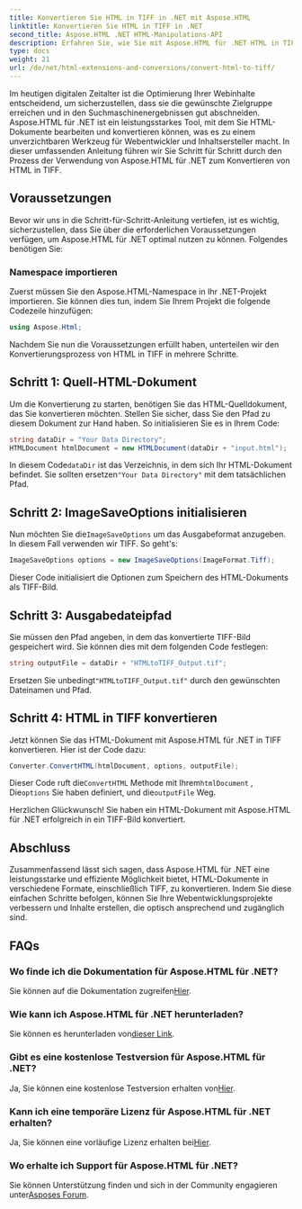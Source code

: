 ```yaml
---
title: Konvertieren Sie HTML in TIFF in .NET mit Aspose.HTML
linktitle: Konvertieren Sie HTML in TIFF in .NET
second_title: Aspose.HTML .NET HTML-Manipulations-API
description: Erfahren Sie, wie Sie mit Aspose.HTML für .NET HTML in TIFF konvertieren. Folgen Sie unserer Schritt-für-Schritt-Anleitung zur effizienten Optimierung von Webinhalten.
type: docs
weight: 21
url: /de/net/html-extensions-and-conversions/convert-html-to-tiff/
---
```


Im heutigen digitalen Zeitalter ist die Optimierung Ihrer Webinhalte entscheidend, um sicherzustellen, dass sie die gewünschte Zielgruppe erreichen und in den Suchmaschinenergebnissen gut abschneiden. Aspose.HTML für .NET ist ein leistungsstarkes Tool, mit dem Sie HTML-Dokumente bearbeiten und konvertieren können, was es zu einem unverzichtbaren Werkzeug für Webentwickler und Inhaltsersteller macht. In dieser umfassenden Anleitung führen wir Sie Schritt für Schritt durch den Prozess der Verwendung von Aspose.HTML für .NET zum Konvertieren von HTML in TIFF.

## Voraussetzungen

Bevor wir uns in die Schritt-für-Schritt-Anleitung vertiefen, ist es wichtig, sicherzustellen, dass Sie über die erforderlichen Voraussetzungen verfügen, um Aspose.HTML für .NET optimal nutzen zu können. Folgendes benötigen Sie:

### Namespace importieren

Zuerst müssen Sie den Aspose.HTML-Namespace in Ihr .NET-Projekt importieren. Sie können dies tun, indem Sie Ihrem Projekt die folgende Codezeile hinzufügen:

```csharp
using Aspose.Html;
```

Nachdem Sie nun die Voraussetzungen erfüllt haben, unterteilen wir den Konvertierungsprozess von HTML in TIFF in mehrere Schritte.

## Schritt 1: Quell-HTML-Dokument

Um die Konvertierung zu starten, benötigen Sie das HTML-Quelldokument, das Sie konvertieren möchten. Stellen Sie sicher, dass Sie den Pfad zu diesem Dokument zur Hand haben. So initialisieren Sie es in Ihrem Code:

```csharp
string dataDir = "Your Data Directory";
HTMLDocument htmlDocument = new HTMLDocument(dataDir + "input.html");
```

 In diesem Code`dataDir` ist das Verzeichnis, in dem sich Ihr HTML-Dokument befindet. Sie sollten ersetzen`"Your Data Directory"` mit dem tatsächlichen Pfad.

## Schritt 2: ImageSaveOptions initialisieren

 Nun möchten Sie die`ImageSaveOptions` um das Ausgabeformat anzugeben. In diesem Fall verwenden wir TIFF. So geht's:

```csharp
ImageSaveOptions options = new ImageSaveOptions(ImageFormat.Tiff);
```

Dieser Code initialisiert die Optionen zum Speichern des HTML-Dokuments als TIFF-Bild.

## Schritt 3: Ausgabedateipfad

Sie müssen den Pfad angeben, in dem das konvertierte TIFF-Bild gespeichert wird. Sie können dies mit dem folgenden Code festlegen:

```csharp
string outputFile = dataDir + "HTMLtoTIFF_Output.tif";
```

 Ersetzen Sie unbedingt`"HTMLtoTIFF_Output.tif"` durch den gewünschten Dateinamen und Pfad.

## Schritt 4: HTML in TIFF konvertieren

Jetzt können Sie das HTML-Dokument mit Aspose.HTML für .NET in TIFF konvertieren. Hier ist der Code dazu:

```csharp
Converter.ConvertHTML(htmlDocument, options, outputFile);
```

 Dieser Code ruft die`ConvertHTML` Methode mit Ihrem`htmlDocument` , Die`options` Sie haben definiert, und die`outputFile` Weg.

Herzlichen Glückwunsch! Sie haben ein HTML-Dokument mit Aspose.HTML für .NET erfolgreich in ein TIFF-Bild konvertiert.

## Abschluss

Zusammenfassend lässt sich sagen, dass Aspose.HTML für .NET eine leistungsstarke und effiziente Möglichkeit bietet, HTML-Dokumente in verschiedene Formate, einschließlich TIFF, zu konvertieren. Indem Sie diese einfachen Schritte befolgen, können Sie Ihre Webentwicklungsprojekte verbessern und Inhalte erstellen, die optisch ansprechend und zugänglich sind.

## FAQs

### Wo finde ich die Dokumentation für Aspose.HTML für .NET?
 Sie können auf die Dokumentation zugreifen[Hier](https://reference.aspose.com/html/net/).

### Wie kann ich Aspose.HTML für .NET herunterladen?
 Sie können es herunterladen von[dieser Link](https://releases.aspose.com/html/net/).

### Gibt es eine kostenlose Testversion für Aspose.HTML für .NET?
 Ja, Sie können eine kostenlose Testversion erhalten von[Hier](https://releases.aspose.com/).

### Kann ich eine temporäre Lizenz für Aspose.HTML für .NET erhalten?
Ja, Sie können eine vorläufige Lizenz erhalten bei[Hier](https://purchase.aspose.com/temporary-license/).

### Wo erhalte ich Support für Aspose.HTML für .NET?
 Sie können Unterstützung finden und sich in der Community engagieren unter[Asposes Forum](https://forum.aspose.com/).